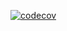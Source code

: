 [![codecov](https://codecov.io/gh/Dqnilq/dotNETJSMakarov/branch/HomeWork/graph/badge.svg?token=XZBUKKLL9P)](undefined)
